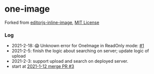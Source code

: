 one-image
===

Forked from [editorjs-inline-image](https://github.com/kommitters/editorjs-inline-image), [MIT License](https://github.com/kommitters/editorjs-inline-image/blob/master/LICENSE)  

### Log
* 2021-2-18: 😱 Unknown error for OneImage in ReadOnly mode: [#1](https://github.com/tunaltd/blocks-editor/issues/1)
* 2021-2-5: finish the logic about searching on server; update logic of upload
* 2021-2-3: support upload and search on deployed server.
* start at [2021-1-12 merge PR #3](https://github.com/kommitters/editorjs-inline-image/commit/908a9706b5fa3fe1531e7bc74a265ee566a5c9ad)